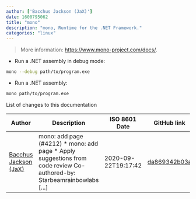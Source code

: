 ```yaml
---
author: ['Bacchus Jackson (JaX)']
date: 1600795062
title: "mono"
description: "mono, Runtime for the .NET Framework."
categories: "linux"
---
```

> More information: <https://www.mono-project.com/docs/>.

- Run a .NET assembly in debug mode:

```bash
mono --debug path/to/program.exe
```

- Run a .NET assembly:

```bash
mono path/to/program.exe
```
List of changes to this documentation


Author | Description | ISO 8601 Date | GitHub link
------|-----|-----|-----
[Bacchus Jackson (JaX)](mailto:34331871+BacchusJackson@users.noreply.github.com) | mono: add page (#4212) * mono: add page * Apply suggestions from code review Co-authored-by: Starbeamrainbowlabs [...] | 2020-09-22T19:17:42 | [da869342b03a](https://github.com/tldr-pages/tldr/commit/da869342b03ab64ade52b85e6eedfd38f481309e)

